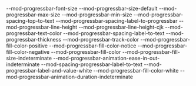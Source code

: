 --mod-progressbar-font-size
--mod-progressbar-size-default
--mod-progressbar-max-size
--mod-progressbar-min-size
--mod-progressbar-spacing-top-to-text
--mod-progressbar-spacing-label-to-progressbar
--mod-progressbar-line-height
--mod-progressbar-line-height-cjk
--mod-progressbar-text-color
--mod-progressbar-spacing-label-to-text
--mod-progressbar-thickness
--mod-progressbar-track-color
--mod-progressbar-fill-color-positive
--mod-progressbar-fill-color-notice
--mod-progressbar-fill-color-negative
--mod-progressbar-fill-color
--mod-progressbar-fill-size-indeterminate
--mod-progressbar-animation-ease-in-out-indeterminate
--mod-spacing-progressbar-label-to-text
--mod-progressbar-label-and-value-white
--mod-progressbar-fill-color-white
--mod-progressbar-animation-duration-indeterminate